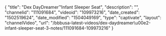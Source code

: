 {
    "title": "Dex DayDreamer&trade;Infant Sleeper Seat",
    "description": "",
    "channelid": "111091684",
    "videoid": "109973216",
    "date_created": "1502519624",
    "date_modified": "1504049169",
    "type": "captivate",
    "layout": "channelVideo",
    "url": "\/bbbusa-latest-videos\/dex-daydreamer\u00e2-infant-sleeper-seat-3-notes\/111091684-109973216"
}